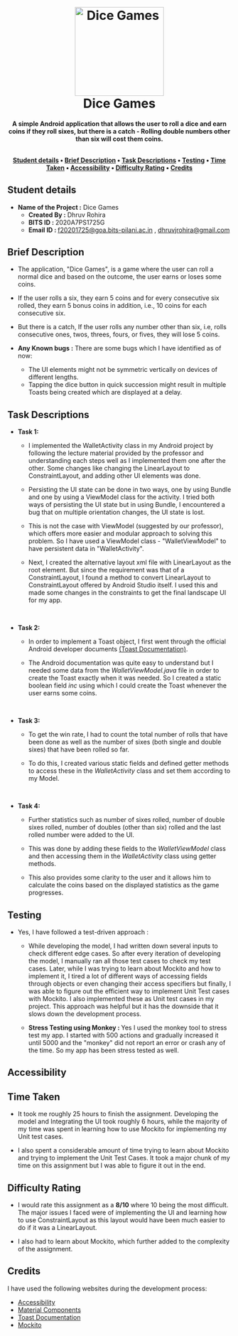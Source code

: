 <h1 align="center">
  <br>
  <a href="https://github.com/rohira-dhruv/DiceGames"><img src="https://i.imgur.com/aCDxBer.png" alt="Dice Games" width="200"></a>
  <br>
  Dice Games
  <br>
</h1>

<h4 align="center">A simple Android application that allows the user to roll a dice and earn coins if they roll sixes, but there is a catch - Rolling double numbers other than six will cost them coins.
<br>
<br>

<p align="center">
  <a href="#student-details">Student details</a> •
  <a href="#brief-description">Brief Description</a> •
  <a href="#task-descriptions">Task Descriptions</a> •
  <a href="#testing">Testing</a> •
  <a href="#time-taken">Time Taken</a> •
  <a href="#accessibility">Accessibility</a> •
  <a href="#difficulty-rating">Difficulty Rating</a> •
  <a href="credits">Credits</a>
</p>

## Student details

- <strong>Name of the Project :</strong> Dice Games
    - <strong>Created By :</strong> Dhruv Rohira
    - <strong>BITS ID : </strong> 2020A7PS1725G
    - <strong>Email ID : </strong> f20201725@goa.bits-pilani.ac.in , dhruvjrohira@gmail.com

## Brief Description

- The application, "Dice Games", is a game where the user can roll a normal dice and based on the outcome, the user earns or loses some coins. 

- If the user rolls a six, they earn 5 coins and for every consecutive six rolled, they earn 5 bonus coins in addition, i.e., 10 coins for each consecutive six.

- But there is a catch, If the user rolls any number other than six, i.e, rolls consecutive ones, twos, threes, fours, or fives, they will lose 5 coins.

- <strong>Any Known bugs :</strong> There are some bugs which I have identified as of now:
    - The UI elements might not be symmetric vertically on devices of different lengths.
    - Tapping the dice button in quick succession might result in multiple Toasts being created which are displayed at a delay.

## Task Descriptions

- <strong> Task 1: </strong>

    - I implemented the WalletActivity class in my Android project by following the lecture material provided by the professor and understanding each steps well as I implemented them one after the other. Some changes like changing the LinearLayout to ConstraintLayout, and adding other UI elements was done.

    - Persisting the UI state can be done in two ways, one by using Bundle and one by using a ViewModel class for the activity. I tried both ways of persisting the UI state but in using Bundle, I encountered a bug that on multiple orientation changes, the UI state is lost. 

    - This is not the case with ViewModel (suggested by our professor), which offers more easier and modular approach to solving this problem. So I have used a ViewModel class - "WalletViewModel" to have persistent data in "WalletActivity".

    - Next, I created the alternative layout xml file with LinearLayout as the root element. But since the requirement was that of a ConstraintLayout, I found a method to convert LinearLayout to ConstraintLayout offered by Android Studio itself. I used this and made some changes in the constraints to get the final landscape UI for my app.
<br>

- <strong> Task 2: </strong>

    - In order to implement a Toast object, I first went through the official Android developer documents [(Toast Documentation)](https://developer.android.com/guide/topics/ui/notifiers/toasts). 

    - The Android documentation was quite easy to understand but I needed some data from the <i>WalletViewModel.java</i> file in order to create the Toast exactly when it was needed. So I created a static boolean field <i>inc</i> using which I could create the Toast whenever the user earns some coins. 
<br>

- <strong> Task 3: </strong>

    - To get the win rate, I had to count the total number of rolls that have been done as well as the number of sixes (both single and double sixes) that have been rolled so far. 

    - To do this, I created various static fields and defined getter methods to access these in the <i>WalletActivity</i> class and set them according to my Model.
    <br>

- <strong> Task 4: </strong>

    - Further statistics such as number of sixes rolled, number of double sixes rolled, number of doubles (other than six) rolled and the last rolled number were added to the UI.

    - This was done by adding these fields to the <i>WalletViewModel</i> class and then accessing them in the <i>WalletActivity</i> class using getter methods.

    - This also provides some clarity to the user and it allows him to calculate the coins based on the displayed statistics as the game progresses.

## Testing

- Yes, I have followed a test-driven approach :

    - While developing the model, I had written down several inputs to check different edge cases. So after every iteration of developing the model, I manually ran all those test cases to check my test cases. Later, while I was trying to learn about Mockito and how to implement it, I tired a lot of different ways of accessing fields through objects or even changing their access specifiers but finally, I was able to figure out the efficient way to implement Unit Test cases with Mockito. I also implemented these as Unit test cases in my project. This approach was helpful but it has the downside that it slows down the development process.

    - <strong> Stress Testing using Monkey : </strong> Yes I used the monkey tool to stress test my app. I started with 500 actions and gradually increased it until 5000 and the "monkey" did not report an error or crash any of the time. So my app has been stress tested as well.

## Accessibility


## Time Taken

- It took me roughly 25 hours to finish the assignment. Developing the model and Integrating the UI took roughly 6 hours, while the majority of my time was spent in learning how to use Mockito for implementing my Unit test cases.

- I also spent a considerable amount of time trying to learn about Mockito and trying to implement the Unit Test Cases. It took a major chunk of my time on this assignment but I was able to figure it out in the end.
## Difficulty Rating

- I would rate this assignment as a <strong>8/10</strong> where 10 being the most difficult. The major issues I faced were of implementing the UI and learning how to use ConstraintLayout as this layout would have been much easier to do if it was a LinearLayout. 

- I also had to learn about Mockito, which further added to the complexity of the assignment.

## Credits

I have used the following websites during the development process:

- [Accessibility](https://material.io/design/usability/accessibility.html#understanding-accessibility)
- [Material Components](https://material.io/components)
- [Toast Documentation](https://developer.android.com/guide/topics/ui/notifiers/toasts)
- [Mockito](https://site.mockito.org/)

